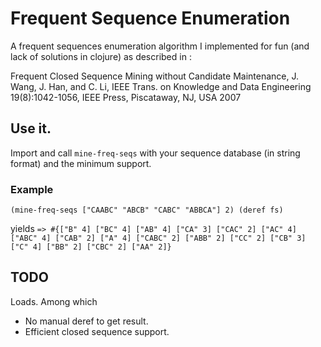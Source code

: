 # Frequent Sequence Enumeration

A frequent sequences enumeration algorithm I implemented for fun (and lack of solutions in clojure) as described in :

Frequent Closed Sequence Mining without Candidate Maintenance, J. Wang, J. Han,
and C. Li, IEEE Trans. on Knowledge and Data Engineering 19(8):1042-1056, IEEE
Press, Piscataway, NJ, USA 2007

## Use it.

Import and call `mine-freq-seqs` with your sequence database (in string format) and the minimum support.

### Example
`(mine-freq-seqs ["CAABC" "ABCB" "CABC" "ABBCA"] 2)
 (deref fs)`

yields
`=>
 #{["B" 4]
   ["BC" 4]
   ["AB" 4]
   ["CA" 3]
   ["CAC" 2]
   ["AC" 4]
   ["ABC" 4]
   ["CAB" 2]
   ["A" 4]
   ["CABC" 2]
   ["ABB" 2]
   ["CC" 2]
   ["CB" 3]
   ["C" 4]
   ["BB" 2]
   ["CBC" 2]
   ["AA" 2]}`

## TODO

Loads. Among which
 - No manual deref to get result.
 - Efficient closed sequence support.